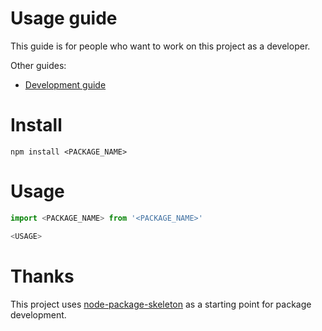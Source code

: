 # Usage guide

This guide is for people who want to work on this project as a developer. 

Other guides:
* [Development guide](development.md)

# Install

`npm install <PACKAGE_NAME>`

# Usage

```js
import <PACKAGE_NAME> from '<PACKAGE_NAME>'

<USAGE>
```

# Thanks

This project uses [node-package-skeleton](https://github.com/mickvangelderen/node-package-skeleton) as a starting point for package development. 
